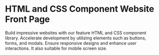 
# HTML and CSS Component Website Front Page

Build impressive websites with our feature HTML and CSS component library. 
Accelerate development by utilizing elements such as buttons, forms, and modals. 
Ensure responsive designs and enhance user interactions. 
It also suitable for mobile screen size.

